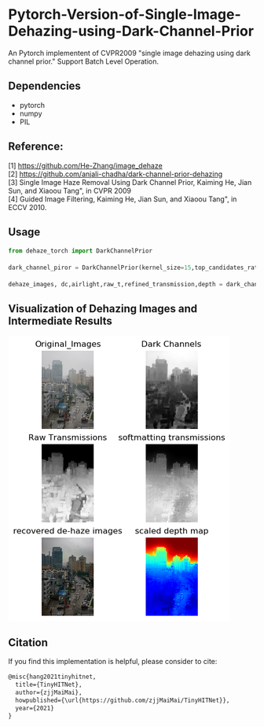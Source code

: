 # Pytorch-Version-of-Single-Image-Dehazing-using-Dark-Channel-Prior
An Pytorch  implementent of CVPR2009 "single image dehazing using dark channel prior." Support Batch Level Operation.


## Dependencies
* pytorch
* numpy
* PIL


## Reference:   
[1] https://github.com/He-Zhang/image_dehaze  
[2] https://github.com/anjali-chadha/dark-channel-prior-dehazing  
[3] Single Image Haze Removal Using Dark Channel Prior, Kaiming He, Jian Sun, and Xiaoou Tang", in CVPR 2009  
[4] Guided Image Filtering, Kaiming He, Jian Sun, and Xiaoou Tang", in ECCV 2010.

## Usage
```python
from dehaze_torch import DarkChannelPrior

dark_channel_piror = DarkChannelPrior(kernel_size=15,top_candidates_ratio=0.0001,omega=0.95,radius=40,eps=1e-3,open_threshold=True,depth_est=True)
    
dehaze_images, dc,airlight,raw_t,refined_transmission,depth = dark_channel_piror(image_data_tensor)

```
## Visualization of Dehazing Images and Intermediate Results 

![](examples.png)

## Citation 

If you find this implementation is helpful, please consider to cite: 
```
@misc{hang2021tinyhitnet,
  title={TinyHITNet},
  author={zjjMaiMai},
  howpublished={\url{https://github.com/zjjMaiMai/TinyHITNet}},
  year={2021}
}
```